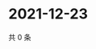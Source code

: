 # 2021-12-23

共 0 条

<!-- BEGIN WEIBO -->
<!-- 最后更新时间 Thu Dec 23 2021 14:17:55 GMT+0800 (China Standard Time) -->

<!-- END WEIBO -->
